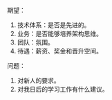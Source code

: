 期望：
1. 技术体系：是否是先进的。
2. 业务：是否能够培养架构思维。
3. 团队：氛围。
4. 待遇：薪资、奖金和晋升空间。

问题：
1. 对新人的要求。
2. 对我日后的学习工作有什么建议。